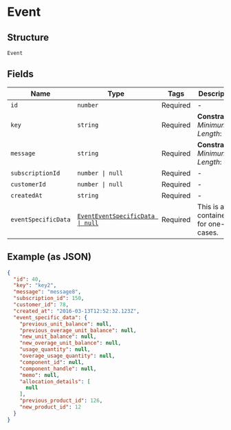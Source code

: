 
# Event

## Structure

`Event`

## Fields

| Name | Type | Tags | Description |
|  --- | --- | --- | --- |
| `id` | `number` | Required | - |
| `key` | `string` | Required | **Constraints**: *Minimum Length*: `1` |
| `message` | `string` | Required | **Constraints**: *Minimum Length*: `1` |
| `subscriptionId` | `number \| null` | Required | - |
| `customerId` | `number \| null` | Required | - |
| `createdAt` | `string` | Required | - |
| `eventSpecificData` | [`EventEventSpecificData \| null`](../../doc/models/containers/event-event-specific-data.md) | Required | This is a container for one-of cases. |

## Example (as JSON)

```json
{
  "id": 40,
  "key": "key2",
  "message": "message8",
  "subscription_id": 150,
  "customer_id": 78,
  "created_at": "2016-03-13T12:52:32.123Z",
  "event_specific_data": {
    "previous_unit_balance": null,
    "previous_overage_unit_balance": null,
    "new_unit_balance": null,
    "new_overage_unit_balance": null,
    "usage_quantity": null,
    "overage_usage_quantity": null,
    "component_id": null,
    "component_handle": null,
    "memo": null,
    "allocation_details": [
      null
    ],
    "previous_product_id": 126,
    "new_product_id": 12
  }
}
```

